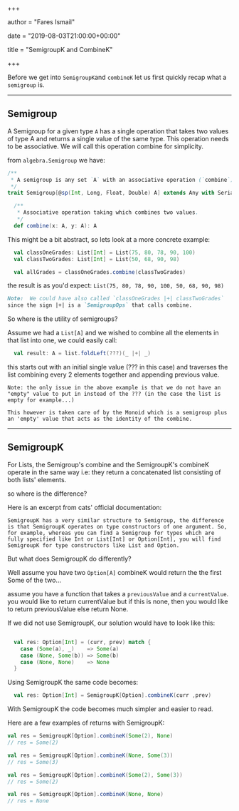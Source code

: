 +++

author = "Fares Ismail"

date = "2019-08-03T21:00:00+00:00"

title = "SemigroupK and CombineK"

+++

Before we get into `SemigroupK`and `combineK` let us first quickly recap what a `semigroup` is.

---

Semigroup
---------

A Semigroup for a given type `A` has a single operation that takes two values of type A and returns a single value of the same type. This operation needs to be associative.
We will call this operation combine for simplicity.

from `algebra.Semigroup` we have:

```scala
/**
 * A semigroup is any set `A` with an associative operation (`combine`).
 */
trait Semigroup[@sp(Int, Long, Float, Double) A] extends Any with Serializable {

  /**
   * Associative operation taking which combines two values.
   */
  def combine(x: A, y: A): A

```

This might be a bit abstract, so lets look at a more concrete example:

```scala
  val classOneGrades: List[Int] = List(75, 80, 78, 90, 100)
  val classTwoGrades: List[Int] = List(50, 68, 90, 98)

  val allGrades = classOneGrades.combine(classTwoGrades)
```
the result is as you'd expect: `List(75, 80, 78, 90, 100, 50, 68, 90, 98)`

```md
Note:  We could have also called `classOneGrades |+| classTwoGrades`
since the sign |+| is a `SemigroupOps` that calls combine.
```
So where is the utility of semigroups?

Assume we had a `List[A]` and we wished to combine all the elements in that list into one, we could easily call:

```scala
  val result: A = list.foldLeft(???)(_ |+| _)
```
this starts out with an initial single value (??? in this case) and traverses the list combining every 2 elements together and appending previous value.

```
Note: the only issue in the above example is that we do not have an "empty" value to put in instead of the ??? (in the case the list is empty for example...)

This however is taken care of by the Monoid which is a semigroup plus an 'empty' value that acts as the identity of the combine.
```

---

SemigroupK
----------

For Lists, the Semigroup's combine and the SemigroupK's combineK operate in the same way i.e: they return a concatenated list consisting of both lists' elements.

so where is the difference?

Here is an excerpt from cats' official documentation: 
```
SemigroupK has a very similar structure to Semigroup, the difference is that SemigroupK operates on type constructors of one argument. So, for example, whereas you can find a Semigroup for types which are fully specified like Int or List[Int] or Option[Int], you will find SemigroupK for type constructors like List and Option. 
```

But what does SemigroupK do differently?

Well assume you have two `Option[A]` combineK would return the the first Some of the two...

assume you have a function that takes a `previousValue` and a `currentValue`.
you would like to return currentValue but if this is none, then you would like to return previousValue else return None.

If we did not use SemigroupK, our solution would have to look like this:
```scala

  val res: Option[Int] = (curr, prev) match {
    case (Some(a), _)    => Some(a)
    case (None, Some(b)) => Some(b)
    case (None, None)    => None
  }

````

Using SemigroupK the same code becomes:

```scala
  val res: Option[Int] = SemigroupK[Option].combineK(curr ,prev)
```

With SemigroupK the code becomes much simpler and easier to read.

Here are a few examples of returns with SemigroupK:


```scala
val res = SemigroupK[Option].combineK(Some(2), None)
// res = Some(2)

val res = SemigroupK[Option].combineK(None, Some(3))
// res = Some(3)

val res = SemigroupK[Option].combineK(Some(2), Some(3))
// res = Some(2)

val res = SemigroupK[Option].combineK(None, None)
// res = None
```
